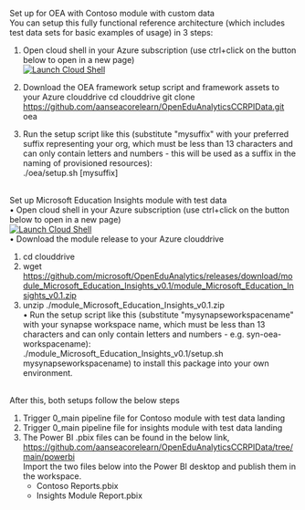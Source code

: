 Set up for OEA with Contoso module with custom data<br/>
You can setup this fully functional reference architecture (which includes test data sets for basic examples of usage) in 3 steps:<br/>
1.	Open cloud shell in your Azure subscription (use ctrl+click on the button below to open in a new page)<br/>
 [![Launch Cloud Shell](https://azurecomcdn.azureedge.net/mediahandler/acomblog/media/Default/blog/launchcloudshell.png "Launch Cloud Shell")](https://shell.azure.com/bash)<br>

2.	Download the OEA framework setup script and framework assets to your Azure clouddrive
cd clouddrive
git clone https://github.com/aanseacorelearn/OpenEduAnalyticsCCRPIData.git oea
 
3.	Run the setup script like this (substitute "mysuffix" with your preferred suffix representing your org, which must be less than 13 characters and can only contain letters and numbers - this will be used as a suffix in the naming of provisioned resources):<br/>
./oea/setup.sh [mysuffix]<br/><br/>

Set up Microsoft Education Insights module with test data<br/>
• Open cloud shell in your Azure subscription (use ctrl+click on the button below to open in a new page)<br/>
    [![Launch Cloud Shell](https://azurecomcdn.azureedge.net/mediahandler/acomblog/media/Default/blog/launchcloudshell.png "Launch Cloud Shell")](https://shell.azure.com/bash)<br/>
• Download the module release to your Azure clouddrive<br/>
1.	cd clouddrive
2.	wget https://github.com/microsoft/OpenEduAnalytics/releases/download/module_Microsoft_Education_Insights_v0.1/module_Microsoft_Education_Insights_v0.1.zip
3.	unzip ./module_Microsoft_Education_Insights_v0.1.zip<br/>
• Run the setup script like this (substitute "mysynapseworkspacename" with your synapse workspace name, which must be less than 13 characters and can only contain letters and numbers - e.g. syn-oea-workspacename):<br/>
./module_Microsoft_Education_Insights_v0.1/setup.sh mysynapseworkspacename) to install this package into your own environment.<br/><br/>

After this, both setups follow the below steps<br/>
1)	Trigger 0_main pipeline file for Contoso module with test data landing
2)	Trigger 0_main pipeline file for insights module with test data landing
3)	The Power BI .pbix files can be found in the below link, <br/>
    https://github.com/aanseacorelearn/OpenEduAnalyticsCCRPIData/tree/main/powerbi<br/>
	Import the two files below into the Power BI desktop and publish them in the workspace.<br/>
    -	Contoso Reports.pbix<br/>
    -	Insights Module Report.pbix<br/>